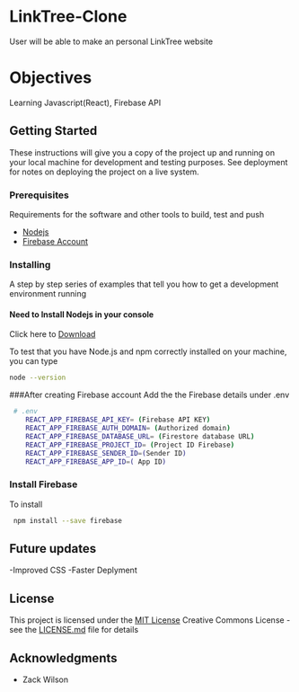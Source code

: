 # LinkTree-Clone

User will be able to make an personal LinkTree website

# Objectives

Learning Javascript(React), Firebase API

## Getting Started

These instructions will give you a copy of the project up and running on
your local machine for development and testing purposes. See deployment
for notes on deploying the project on a live system.

### Prerequisites

Requirements for the software and other tools to build, test and push

- [Nodejs](https://nodejs.org/en/download/)
- [Firebase Account](https://firebase.google.com/)

### Installing

A step by step series of examples that tell you how to get a development
environment running

#### Need to Install Nodejs in your console

Click here to [Download](https://nodejs.org/en/download/)

To test that you have Node.js and npm correctly installed on your machine, you can type

```sh
node --version
```

###After creating Firebase account
Add the the Firebase details under .env

```sh
 # .env
    REACT_APP_FIREBASE_API_KEY= (Firebase API KEY)
    REACT_APP_FIREBASE_AUTH_DOMAIN= (Authorized domain)
    REACT_APP_FIREBASE_DATABASE_URL= (Firestore database URL)
    REACT_APP_FIREBASE_PROJECT_ID= (Project ID Firebase)
    REACT_APP_FIREBASE_SENDER_ID=(Sender ID)
    REACT_APP_FIREBASE_APP_ID=( App ID)
```

### Install Firebase

To install

```sh
 npm install --save firebase
```

## Future updates

-Improved CSS
-Faster Deplyment

## License

This project is licensed under the [MIT License](LICENSE.md)
Creative Commons License - see the [LICENSE.md](LICENSE.md) file for
details

## Acknowledgments

- Zack Wilson
